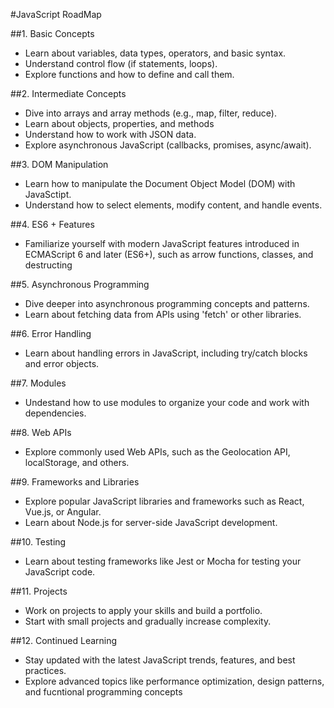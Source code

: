 #JavaScript RoadMap

##1. Basic Concepts
* Learn about variables, data types, operators, and basic syntax.
* Understand control flow (if statements, loops).
* Explore functions and how to define and call them.

##2. Intermediate Concepts
* Dive into arrays and array methods (e.g., map, filter, reduce).
* Learn about objects, properties, and methods
* Understand how to work with JSON data.
* Explore asynchronous JavaScript (callbacks, promises, async/await).

##3. DOM Manipulation
* Learn how to manipulate the Document Object Model (DOM) with JavaSctipt.
* Understand how to select elements, modify content, and handle events.

##4. ES6 + Features
* Familiarize yourself with modern JavaScript features introduced in ECMAScript 6 and later (ES6+), such as arrow functions, classes, and destructing

##5. Asynchronous Programming
* Dive deeper into asynchronous programming concepts and patterns.
* Learn about fetching data from APIs using 'fetch' or other libraries.

##6. Error Handling
* Learn about handling errors in JavaScript, including try/catch blocks and error objects.

##7. Modules
* Undestand how to use modules to organize your code and work with dependencies.

##8. Web APIs
* Explore commonly used Web APIs, such as the Geolocation API, localStorage, and others.

##9. Frameworks and Libraries
* Explore popular JavaScript libraries and frameworks such as React, Vue.js, or Angular.
* Learn about Node.js for server-side JavaScript development.

##10. Testing
* Learn about testing frameworks like Jest or Mocha for testing your JavaScript code.

##11. Projects
* Work on projects to apply your skills and build a portfolio.
* Start with small projects and gradually increase complexity.

##12. Continued Learning
* Stay updated with the latest JavaScript trends, features, and best practices.
* Explore advanced topics like performance optimization, design patterns, and fucntional programming concepts
